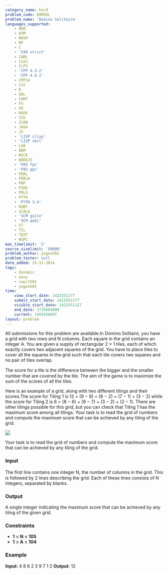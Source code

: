 ```yaml
---
category_name: hard
problem_code: DOMSOL
problem_name: 'Domino Solitaire'
languages_supported:
    - ADA
    - ASM
    - BASH
    - BF
    - C
    - 'C99 strict'
    - CAML
    - CLOJ
    - CLPS
    - 'CPP 4.3.2'
    - 'CPP 4.9.2'
    - CPP14
    - CS2
    - D
    - ERL
    - FORT
    - FS
    - GO
    - HASK
    - ICK
    - ICON
    - JAVA
    - JS
    - 'LISP clisp'
    - 'LISP sbcl'
    - LUA
    - NEM
    - NICE
    - NODEJS
    - 'PAS fpc'
    - 'PAS gpc'
    - PERL
    - PERL6
    - PHP
    - PIKE
    - PRLG
    - PYTH
    - 'PYTH 3.4'
    - RUBY
    - SCALA
    - 'SCM guile'
    - 'SCM qobi'
    - ST
    - TCL
    - TEXT
    - WSPC
max_timelimit: '3'
source_sizelimit: '50000'
problem_author: yogesh01
problem_tester: null
date_added: 15-11-2014
tags:
    - dynamic
    - easy
    - inpr1501
    - yogesh01
time:
    view_start_date: 1422551177
    submit_start_date: 1422551177
    visible_start_date: 1422551127
    end_date: 1735669800
    current: 1493556697
layout: problem
---
```

All submissions for this problem are available.In Domino Solitaire, you have a grid with two rows and N columns. Each square in the grid contains an integer A. You are given a supply of rectangular 2 × 1 tiles, each of which exactly covers two adjacent squares of the grid. You have to place tiles to cover all the squares in the grid such that each tile covers two squares and no pair of tiles overlap.

The score for a tile is the diﬀerence between the bigger and the smaller number that are covered by the tile. The aim of the game is to maximize the sum of the scores of all the tiles.

Here is an example of a grid, along with two different tilings and their scores.The score for Tiling 1 is 12 = (9 − 8) + (6 − 2) + (7 − 1) + (3 − 2) while the score for Tiling 2 is 6 = (8 − 6) + (9 − 7) + (3 − 2) + (2 − 1). There are other tilings possible for this grid, but you can check that Tiling 1 has the maximum score among all tilings. Your task is to read the grid of numbers and compute the maximum score that can be achieved by any tiling of the grid.

![](/download/extimages/7a5dce34b65f397e0b2b7b4fc7eb78d0.png)

Your task is to read the grid of numbers and compute the maximum score that can be achieved by any tiling of the grid.

### **Input**

The ﬁrst line contains one integer N, the number of columns in the grid. This is followed by 2 lines describing the grid. Each of these lines consists of N integers, separated by blanks.

### **Output**

A single integer indicating the maximum score that can be achieved by any tiling of the given grid.

### Constraints

- **1** ≤ **N** ≤ **105**
- **1** ≤ **A** ≤ **104**

### Example

**Input:**
4
8 6 2 3
9 7 1 2
**Output:**
12
